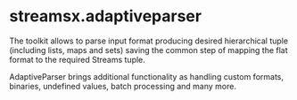streamsx.adaptiveparser
=======================

The toolkit allows to parse input format producing desired hierarchical tuple (including lists, maps and sets) saving the common step of mapping the flat format to the required Streams tuple.

AdaptiveParser brings additional functionality as handling custom formats, binaries, undefined values, batch processing and many more.
